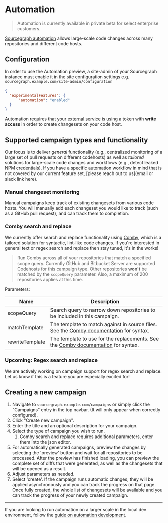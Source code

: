 # Automation

> Automation is currently available in private beta for select enterprise customers.

[Sourcegraph automation](https://about.sourcegraph.com/product/automation) allows large-scale code changes across many repositories and different code hosts.

## Configuration

In order to use the Automation preview, a site-admin of your Sourcegraph instance must enable it in the site configuration settings e.g. `sourcegraph.example.com/site-admin/configuration`

```json
{
  "experimentalFeatures": {
      "automation": "enabled"
  }
}
```

Automation requires that your [external service](../admin/external_service.md) is using a token with **write access** in order to create changesets on your code host.

## Supported campaign types and functionality

Our focus is to deliver _general_ functionality (e.g., centralized monitoring of a large set of pull requests on different codehosts) as well as _tailored_ solutions for large-scale code changes and workflows (e.g., detect leaked NPM credentials). If you have a specific automation workflow in mind that is not covered by our current feature set, [please reach out to us](email or slack link here).

### Manual changeset monitoring

Manual campaigns keep track of existing changesets from various code hosts. You will manually add each changeset you would like to track (such as a GitHub pull request), and can track them to completion.

### Comby search and replace

We currently offer search and replace functionality using [Comby](https://comby.dev), which is a tailored solution for syntactic, lint-like code changes. If you're interested in general text or regex search and replace then stay tuned, it's in the works!

> Run Comby across all of your repositories that match a specified scope query. Currently GitHub and Bitbucket Server are supported Codehosts for this campaign type. Other repositories **won't** be matched by the `scopeQuery` parameter. Also, a maximum of 200 repositories applies at this time.

Parameters:

| Name            | Description                                                                                    |
| --------------- | ---------------------------------------------------------------------------------------------- |
| scopeQuery      | Search query to narrow down repositories to be included in this campaign.                            |
| matchTemplate   | The template to match against in source files. See the [Comby documentation](https://comby.dev/#match-syntax) for syntax. |
| rewriteTemplate | The template to use for the replacements. See the [Comby documentation](https://comby.dev/#match-syntax) for syntax.      |

### Upcoming: Regex search and replace

We are actively working on campaign support for regex search and replace. Let us know if this is a feature you are especially excited for!

## Creating a new campaign

1. Navigate to `sourcegraph.example.com/campaigns` or simply click the "Campaigns" entry in the top navbar. (It will only appear when correctly configured).
1. Click "Create new campaign".
1. Enter the title and an optional description for your campaign.
1. Select the type of campaign you wish to run.
   1. Comby search and replace requires additional parameters, enter them into the json editor.
1. For automatically generated campaigns, preview the changes by selecting the 'preview' button and wait for all repositories to be processed. After the preview has finished loading, you can preview the complete set of diffs that were generated, as well as the changesets that will be opened as a result.
1. Adjust parameters as needed.
1. Select 'create'. If the campaign runs automatic changes, they will be applied asynchronously and you can track the progress on that page. Once fully created, the whole list of changesets will be available and you can track the progress of your newly created campaign.

---

If you are looking to run automation on a larger scale in the local dev environment, follow the [guide on automation development](../dev/automation_development.md).
